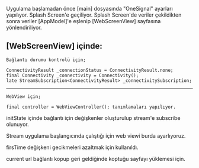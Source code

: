 
Uygulama başlamadan önce [main] dosyasında "OneSignal" ayarları yapılıyor.
Splash Screen'e geçiliyor.
Splash Screen'de veriler çekildikten sonra veriler [AppModel]'e eşlenip [WebScreenView] sayfasına yönlendiriliyor.

[WebScreenView] içinde:
-------------------------------------------------------------------------------
    Bağlantı durumu kontrolü için;

    ConnectivityResult _connectionStatus = ConnectivityResult.none;
    final Connectivity _connectivity = Connectivity();
    late StreamSubscription<ConnectivityResult> _connectivitySubscription;
-------------------------------------------------------------------------------
    WebView için;

    final controller = WebViewController(); tanımlamaları yapılıyor.

initState içinde bağlantı için değişkenler oluşturulup stream'e subscribe olunuyor.

Stream uygulama başlangıcında çalıştığı için web viewi burda ayarlıyoruz.

firsTime değişkeni gecikmeleri azaltmak için kullanıldı.

current url bağlantı kopup geri geldiğinde koptuğu sayfayı yüklemesi için.


